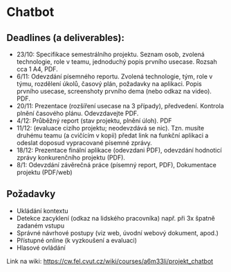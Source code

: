 # Chatbot

## Deadlines (a deliverables):

 - 23/10: Specifikace semestrálního projektu. Seznam osob, zvolená technologie, role v teamu, jednoduchý popis prvního usecase. Rozsah cca 1 A4, PDF.
 - 6/11: Odevzdání písemného reportu. Zvolená technologie, tým, role v týmu, rozdělení úkolů, časový plán, požadavky na aplikaci. Popis prvního usecase, screenshoty prvního dema (nebo odkaz na video). PDF.
 - 20/11: Prezentace (rozšíření usecase na 3 případy), předvedení. Kontrola plnění časového plánu. Odevzdavejte PDF.
 - 4/12: Průběžný report (stav projektu, plnění úloh). PDF
 - 11/12: (evaluace cizího projektu; neodevzdává se nic). Tzn. musíte druhému teamu (a cvičícím v kopii) předat link na funkční aplikaci a odeslat doposud vypracované písemné zprávy.
 - 18/12: Prezentace finální aplikace (odevzdani PDF), odevzdání hodnoticí zprávy konkurenčního projektu (PDF).
 - 8/1: Odevzdání závěrečná práce (písemný report, PDF), Dokumentace projektu (PDF/web)

## Požadavky

 - Ukládání kontextu
 - Detekce zacyklení (odkaz na lidského pracovníka) např. při 3x špatně zadaném vstupu
 - Správné návrhové postupy (viz web, úvodní webový dokument, apod.)
 - Přístupné online (k vyzkoušení a evaluaci)
 - Hlasové ovládání

Link na wiki: https://cw.fel.cvut.cz/wiki/courses/a6m33li/projekt_chatbot
